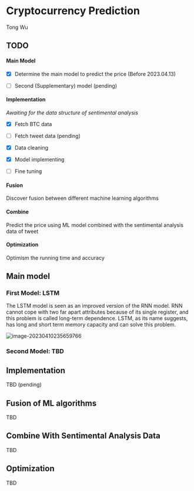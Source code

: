 # Cryptocurrency Prediction
Tong Wu

## TODO

#### Main Model

- [x] Determine the main model to predict the price (Before 2023.04.13)

- [ ] Second (Supplementary) model (pending)

#### Implementation

*Awaiting for the data structure of sentimental analysis*

- [x] Fetch BTC data

- [ ] Fetch tweet data (pending)

- [x] Data cleaning

- [x] Model implementing

- [ ] Fine tuning

#### Fusion

Discover fusion between different machine learning algorithms

#### Combine

Predict the price using ML model combined with the sentimental analysis data of tweet

#### Optimization

Optimism the running time and accuracy

## Main model

### First Model: LSTM

The LSTM model is seen as an improved version of the RNN model. RNN cannot cope with two far apart attributes because of its single register, and this problem is called long-term dependence. LSTM, as its name suggests, has long and short term memory capacity and can solve this problem.

![image-20230410235659766](https://images.wu.engineer/images/2023/04/10/image-20230410235659766.png)



### Second Model: TBD



## Implementation

TBD (pending)

## Fusion of ML algorithms

TBD

## Combine With Sentimental Analysis Data

TBD

## Optimization

TBD
